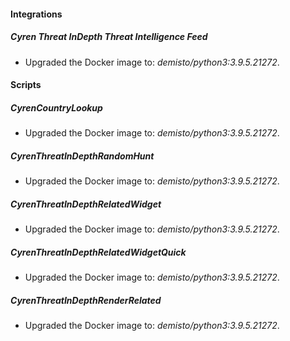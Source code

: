 #### Integrations
##### Cyren Threat InDepth Threat Intelligence Feed
- Upgraded the Docker image to: *demisto/python3:3.9.5.21272*.
#### Scripts
##### CyrenCountryLookup
- Upgraded the Docker image to: *demisto/python3:3.9.5.21272*.
##### CyrenThreatInDepthRandomHunt
- Upgraded the Docker image to: *demisto/python3:3.9.5.21272*.
##### CyrenThreatInDepthRelatedWidget
- Upgraded the Docker image to: *demisto/python3:3.9.5.21272*.
##### CyrenThreatInDepthRelatedWidgetQuick
- Upgraded the Docker image to: *demisto/python3:3.9.5.21272*.
##### CyrenThreatInDepthRenderRelated
- Upgraded the Docker image to: *demisto/python3:3.9.5.21272*.